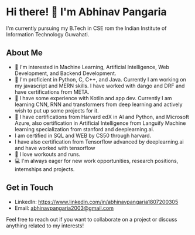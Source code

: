 # Hi there! 👋 I'm Abhinav Pangaria

I'm currently pursuing my B.Tech in CSE rom the Indian Institute of Information Technology Guwahati.

## About Me

- 🔭 I'm interested in Machine Learning, Artificial Intelligence, Web Development, and Backend Development.
- 🌱 I'm proficient in Python, C, C++, and Java. Currently I am working on my javascript and MERN skills. I have worked with dango and DRF and have certifications from META.
- 👯 I have some experience with Kotlin and app dev. Currently I am learning CNN, RNN and transformers from deep learning and actively wish to put up some projects for it. 
- 💼 I have certifications from Harvard edX in AI and Python, and Microsoft Azure, also certification in Artificial Intelligence from Languify Machine learning specialization from stanford and deeplearning.ai.
- I am certified in SQL and WEB by CS50 through harvard.
- I have also certification from Tensorflow advanced by deeplearning.ai and have worked with tensorflow
- 🏸 I love workouts and runs.
- 💻 I'm always eager for new work opportunities, research positions, internships and projects.

## Get in Touch

- LinkedIn: https://www.linkedin.com/in/abhinavpangaria1807200305
- Email: abhinavpangaria2003@gmail.com

Feel free to reach out if you want to collaborate on a project or discuss anything related to my interests!


<!---
18Abhinav07/18Abhinav07 is a ✨ special ✨ repository because its `README.md` (this file) appears on your GitHub profile.
You can click the Preview link to take a look at your changes.
--->
